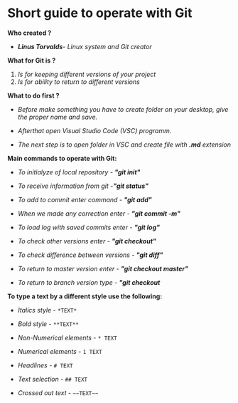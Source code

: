# Short guide to operate with Git

**Who created ?**

* ***Linus Torvalds***- *Linux system and Git creator*

**What for Git is ?**

1. *Is for keeping different versions of your project*
2. *Is for ability to return to different versions*

**What to do first ?**

* *Before make something you have to create folder on your desktop, give the proper name and save.*
* *Afterthat open Visual Studio Code (VSC) programm.*

* *The next step is to open folder in VSC and create file with **.md** extension*

**Main commands to operate with Git:**

* *To initialyze of local repository - **"git init"***

* *To receive information from git -**"git status"***

* *To add to commit enter command - **"git add"***

* *When we made any correction enter - **"git commit -m"***

* *To load log with saved commits enter - **"git log"***

* *To check other versions enter - **"git checkout"***

* *To check difference between versions - **"git diff"***

* *To return to master version enter - **"git checkout master"***

* *To return to branch version type - **"git checkout <branch>***

**To type a text by a different style use the following:**

* *Italics style* - `*TEXT*`

* *Bold style* - `**TEXT**`

* *Non-Numerical elements* - `* TEXT`

* *Numerical elements* - `1 TEXT`

* *Headlines* - `# TEXT`

* *Text selection* - `## TEXT`

* *Crossed out text* - ` ~~TEXT~~ `
